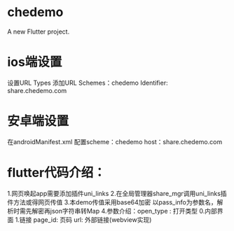 # chedemo

A new Flutter project.

# ios端设置
设置URL Types 添加URL Schemes：chedemo Identifier: share.chedemo.com

# 安卓端设置
在androidManifest.xml 配置scheme：chedemo host：share.chedemo.com

# flutter代码介绍：
1.网页唤起app需要添加插件uni_links
2.在全局管理器share_mgr调用uni_links插件方法或得网页传值
3.本demo传值采用base64加密 以pass_info为参数名，解析时需先解密再json字符串转Map
4.参数介绍：open_type : 打开类型 0.内部界面 1.链接 page_id: 页码 url: 外部链接(webview实现)


